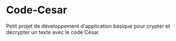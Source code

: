 # Code-Cesar
Petit projet de développement d'application basique pour crypter et décrypter un texte avec le code César.
